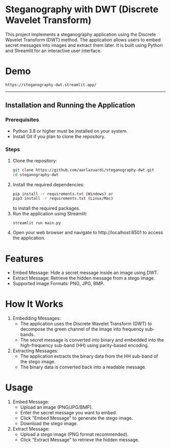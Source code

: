 # Steganography with DWT (Discrete Wavelet Transform)

This project implements a steganography application using the Discrete Wavelet Transform (DWT) method. The application allows users to embed secret messages into images and extract them later. It is built using Python and Streamlit for an interactive user interface.

# Demo
   ```
   https://steganography-dwt.streamlit.app/
   ```

---

## Installation and Running the Application

### Prerequisites

- Python 3.8 or higher must be installed on your system.
- Install Git if you plan to clone the repository.

### Steps

1. Clone the repository:
   ```bash
   git clone https://github.com/aarlazuardi/steganography-dwt.git
   cd steganography-dwt
   ```
2. Install the required dependencies:
   ```bash
   pip install -r requirements.txt (Windows) or
   pip3 install -r requirements.txt (Linux/Mac)
   ```
   to install the required packages.
3. Run the application using Streamlit:
   ```
   streamlit run main.py
   ```
4. Open your web browser and navigate to http://localhost:8501 to access the application.

# Features
   - Embed Message: Hide a secret message inside an image using DWT.
   - Extract Message: Retrieve the hidden message from a stego image.
   - Supported Image Formats: PNG, JPG, BMP.

# How It Works

1. Embedding Messages:
   - The application uses the Discrete Wavelet Transform (DWT) to decompose the green channel of the image into frequency sub-bands.
   - The secret message is converted into binary and embedded into the high-frequency sub-band (HH) using parity-based encoding.
2. Extracting Messages:
   - The application extracts the binary data from the HH sub-band of the stego image.
   - The binary data is converted back into a readable message.

# Usage

1. Embed Message:
   - Upload an image (PNG/JPG/BMP).
   - Enter the secret message you want to embed.
   - Click "Embed Message" to generate the stego image.
   - Download the stego image.
2. Extract Message:
   - Upload a stego image (PNG format recommended).
   - Click "Extract Message" to retrieve the hidden message.

